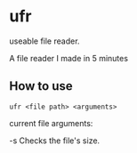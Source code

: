 # ufr

useable file reader.

A file reader I made in 5 minutes


## How to use

`ufr <file path> <arguments>`

current file arguments:

-s     Checks the file's size.
